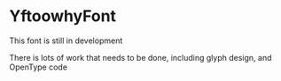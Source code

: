 # YftoowhyFont
This font is still in development

There is lots of work that needs to be done, including glyph design, and OpenType code

